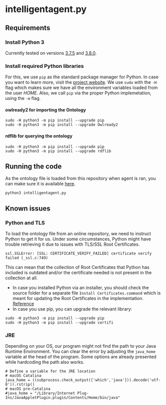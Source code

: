 # intelligentagent.py

## Requirements
### Install Python 3
Currently tested on versions [3.7.5](https://www.python.org/downloads/release/python-375/) and [3.8.0](https://www.python.org/downloads/release/python-380/).

### Install required Python libraries
For this, we use `pip` as the standard package manager for Python. In case you want to learn more, visit the [project website](https://pypi.org/project/pip/). 
We use `sudo` with the `-H` flag which makes sure we have all the environment variables loaded from the user _HOME_. Also, we call `pip` via the proper Python implemetation, using the `-m` flag.

#### **owlready2** for importing the Ontology
```
sudo -H python3 -m pip install --upgrade pip
sudo -H python3 -m pip install --upgrade Owlready2
```
#### **rdflib** for querying the ontology
```
sudo -H python3 -m pip install --upgrade pip
sudo -H python3 -m pip install --upgrade rdflib
```

## Running the code
As the ontology file is loaded from this repository when agent is ran, you can make sure it is available [here](https://github.com/ottomattas/INFOIAG/blob/master/Project/courseOntology.owl).
```
python3 intelligentagent.py
```

## Known issues

### Python and TLS
To load the ontology file from an online repository, we need to instruct Python to get it for us. Under some circumstances, Python might have trouble retrieving it due to issues with TLS/SSL Root Certificates.
```
ssl.SSLError: [SSL: CERTIFICATE_VERIFY_FAILED] certificate verify failed (_ssl.c:749)
```
This can mean that the collection of Root Certificates that Python has included is outdated and/or the certificate needed is not present in the collection at all.

- In case you installed Python via an installer, you should check the source folder for a separate file `Install Certificates.command` which is meant for updating the Root Certificates in the implementation. [Reference](https://bugs.python.org/issue29480)
- In case you use pip, you can upgrade the relevant library:
```
sudo -H python3 -m pip install --upgrade pip
sudo -H python3 -m pip install --upgrade certifi
```

### JRE
Depending on your OS, our program might not find the path to your Java Runtime Environment. You can clear the error by adjusting the `java_home` variable at the head of the program. Some options are already presented while hardcoding the path also works.
```
# Define a variable for the JRE location
# macOS Catalina
java_home = ((subprocess.check_output(['which','java'])).decode('utf-8')).rstrip()
# macOS pre-Catalina
#java_home = "/Library/Internet Plug-Ins/JavaAppletPlugin.plugin/Contents/Home/bin/java"
```